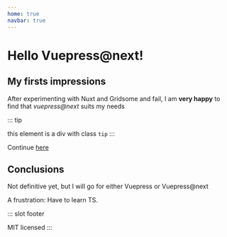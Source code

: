 ```yaml
---
home: true
navbar: true
---
```


# Hello Vuepress@next!


## My firsts impressions

After experimenting with Nuxt and Gridsome and fail, I am **very happy** to find
that *vuepress@next* suits my needs

::: tip

this element is a div with class `tip`
:::

Continue [here](hello)

## Conclusions

Not definitive yet, but I will go for either Vuepress or Vuepress@next

A frustration: Have to learn TS.

::: slot footer

MIT licensed
:::